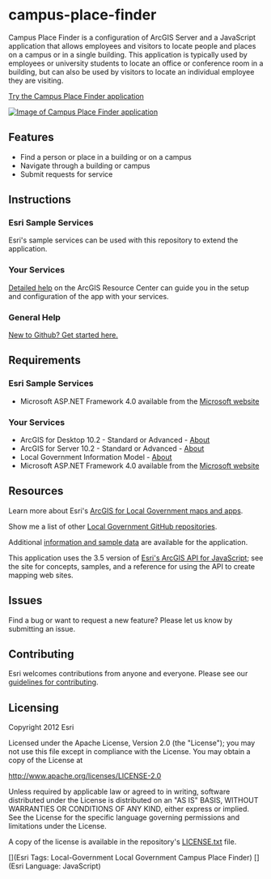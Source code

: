 # campus-place-finder

Campus Place Finder is a configuration of ArcGIS Server and a JavaScript application that allows employees and visitors to locate people and places on a campus or in a single building. This application is typically used by employees or university students to locate an office or conference room in a building, but can also be used by visitors to locate an individual employee they are visiting.

[Try the Campus Place Finder application](http://localgovtemplates2.esri.com/campusplacefinder/default.htm)

[![Image of Campus Place Finder application](https://raw.github.com/Esri/campus-place-finder/master/campus-place-finder.png "Campus Place Finder application")](http://localgovtemplates2.esri.com/campusplacefinder/default.htm)

## Features

* Find a person or place in a building or on a campus
* Navigate through a building or campus
* Submit requests for service

## Instructions

### Esri Sample Services

Esri's sample services can be used with this repository to extend the application.

### Your Services

[Detailed help](http://resources.arcgis.com/en/help/localgovernment/10.1/index.html#/What_is_Campus_Place_Finder/028s0000000t000000/)
on the ArcGIS Resource Center can guide you in the setup and configuration of the app with your services.

### General Help
[New to Github? Get started here.](http://htmlpreview.github.com/?https://github.com/Esri/esri.github.com/blob/master/help/esri-getting-to-know-github.html)

## Requirements

### Esri Sample Services

* Microsoft ASP.NET Framework 4.0 available from the [Microsoft website](http://www.microsoft.com/en-us/download/details.aspx?id=17851)

### Your Services

* ArcGIS for Desktop 10.2 - Standard or Advanced - [About](http://www.esri.com/software/arcgis/arcgis-for-desktop)
* ArcGIS for Server 10.2 - Standard or Advanced - [About](http://www.esri.com/software/arcgis/arcgisserver)
* Local Government Information Model - [About](http://www.arcgis.com/home/item.html?id=ae175b36c4154dda987127dff879350d)
* Microsoft ASP.NET Framework 4.0 available from the [Microsoft website](http://www.microsoft.com/en-us/download/details.aspx?id=17851)

## Resources

Learn more about Esri's [ArcGIS for Local Government maps and apps](http://resources.arcgis.com/en/communities/local-government/).

Show me a list of other [Local Government GitHub repositories](http://esri.github.io/#Local-Government).

Additional [information and sample data](http://www.arcgis.com/home/item.html?id=b947b814603c45babaea78a9ba66c88d)
are available for the application.

This application uses the 3.5 version of
[Esri's ArcGIS API for JavaScript](http://help.arcgis.com/en/webapi/javascript/arcgis/);
see the site for concepts, samples, and a reference for using the API to create mapping web sites.

## Issues

Find a bug or want to request a new feature?  Please let us know by submitting an issue.

## Contributing

Esri welcomes contributions from anyone and everyone.
Please see our [guidelines for contributing](https://github.com/esri/contributing).

## Licensing

Copyright 2012 Esri

Licensed under the Apache License, Version 2.0 (the "License");
you may not use this file except in compliance with the License.
You may obtain a copy of the License at

   http://www.apache.org/licenses/LICENSE-2.0

Unless required by applicable law or agreed to in writing, software
distributed under the License is distributed on an "AS IS" BASIS,
WITHOUT WARRANTIES OR CONDITIONS OF ANY KIND, either express or implied.
See the License for the specific language governing permissions and
limitations under the License.

A copy of the license is available in the repository's
[LICENSE.txt](https://raw.github.com/Esri/campus-place-finder/master/LICENSE.txt) file.

[](Esri Tags: Local-Government Local Government Campus Place Finder)
[](Esri Language: JavaScript)
